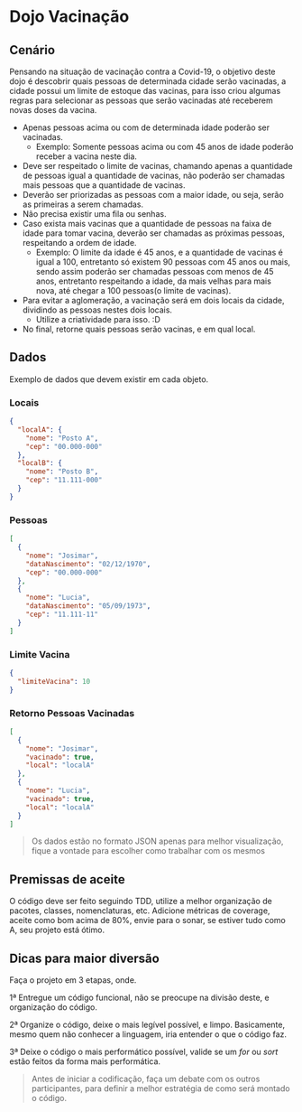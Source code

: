# Dojo Vacinação

## Cenário

Pensando na situação de vacinação contra a Covid-19, o objetivo deste dojo é descobrir quais pessoas de determinada cidade serão vacinadas, a cidade possui um limite de estoque das vacinas, para isso criou algumas regras para selecionar as pessoas que serão vacinadas até receberem novas doses da vacina.

- Apenas pessoas acima ou com de determinada idade poderão ser vacinadas.
  - Exemplo: Somente pessoas acima ou com 45 anos de idade poderão receber a vacina neste dia.
- Deve ser respeitado o limite de vacinas, chamando apenas a quantidade de pessoas igual a quantidade de vacinas, não poderão ser chamadas mais pessoas que a quantidade de vacinas.
- Deverão ser priorizadas as pessoas com a maior idade, ou seja, serão as primeiras a serem chamadas.
- Não precisa existir uma fila ou senhas.
- Caso exista mais vacinas que a quantidade de pessoas na faixa de idade para tomar vacina, deverão ser chamadas as próximas pessoas, respeitando a ordem de idade.
  - Exemplo: O limite da idade é 45 anos, e a quantidade de vacinas é igual a 100, entretanto só existem 90 pessoas com 45 anos ou mais, sendo assim poderão ser chamadas pessoas com menos de 45 anos, entretanto respeitando a idade, da mais velhas para mais nova, até chegar a 100 pessoas(o limite de vacinas).
- Para evitar a aglomeração, a vacinação será em dois locais da cidade, dividindo as pessoas nestes dois locais.
  - Utilize a criatividade para isso. :D
- No final, retorne quais pessoas serão vacinas, e em qual local.

## Dados

Exemplo de dados que devem existir em cada objeto.

### Locais

```json
{
  "localA": {
    "nome": "Posto A",
    "cep": "00.000-000"
  },
  "localB": {
    "nome": "Posto B",
    "cep": "11.111-000"
  }
}
```

### Pessoas

```json
[
  {
    "nome": "Josimar",
    "dataNascimento": "02/12/1970",
    "cep": "00.000-000"
  },
  {
    "nome": "Lucia",
    "dataNascimento": "05/09/1973",
    "cep": "11.111-11"
  }
]
```

### Limite Vacina

```json
{
  "limiteVacina": 10
}
```

### Retorno Pessoas Vacinadas

```json
[
  {
    "nome": "Josimar",
    "vacinado": true,
    "local": "localA"
  },
  {
    "nome": "Lucia",
    "vacinado": true,
    "local": "localA"
  }
]
```

> Os dados estão no formato JSON apenas para melhor visualização, fique a vontade para escolher como trabalhar com os mesmos

## Premissas de aceite

O código deve ser feito seguindo TDD, utilize a melhor organização de pacotes, classes, nomenclaturas, etc. Adicione métricas de coverage, aceite como bom acima de 80%, envie para o sonar, se estiver tudo como A, seu projeto está ótimo.

## Dicas para maior diversão

Faça o projeto em 3 etapas, onde.

1ª Entregue um código funcional, não se preocupe na divisão deste, e organização do código.

2ª Organize o código, deixe o mais legível possível, e limpo. Basicamente, mesmo quem não conhecer a linguagem, iria entender o que o código faz.

3ª Deixe o código o mais performático possível, valide se um *for* ou *sort* estão feitos da forma mais performática.

> Antes de iniciar a codificação, faça um debate com os outros participantes, para definir a melhor estratégia de como será montado o código.
